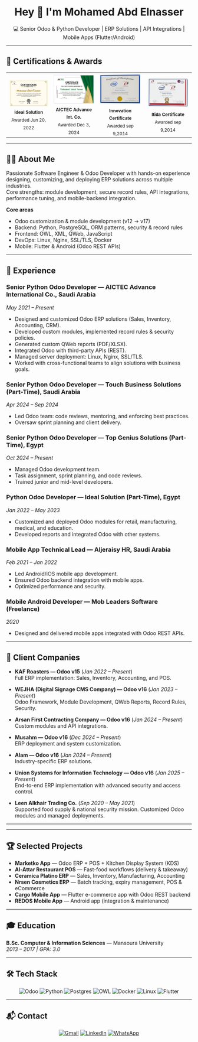 <h1 align="center">Hey 👋 I'm Mohamed Abd Elnasser</h1>

<p align="center">
💻 Senior Odoo & Python Developer | ERP Solutions | API Integrations | Mobile Apps (Flutter/Android)
</p>

---

## 📜 Certifications & Awards

<table align="center">
  <tr>
    <td align="center">
      <img src="assets/IDEAL.jpeg" alt="Ideal Solution Certificate" width="200"/><br/>
      <sub><b>Ideal Solution</b><br/>Awarded Jun 20, 2022</sub>
    </td>
    <td align="center">
      <img src="assets/AICTEC .jpeg" alt="AICTEC Certificate" width="200"/><br/>
      <sub><b>AICTEC Advance Int. Co.</b><br/>Awarded Dec 3, 2024</sub>
    </td>
    <td align="center">
      <img src="assets/inov2.png" alt="Innovation Certificate" width="200"/><br/>
      <sub><b>Innovation Certificate</b><br/> Awarded sep 9,2014</sub>
    </td>
    <td align="center">
      <img src="assets/inov1.png" alt="Itida Certificate" width="200"/><br/>
      <sub><b>Itida Certificate</b><br/> Awarded sep 9,2014</sub>
    </td>
  </tr>
</table>

---

## 👨‍💻 About Me
Passionate Software Engineer & Odoo Developer with hands-on experience designing, customizing, and deploying ERP solutions across multiple industries.  
Core strengths: module development, secure record rules, API integrations, performance tuning, and mobile-backend integration.

**Core areas**
- Odoo customization & module development (v12 → v17)  
- Backend: Python, PostgreSQL, ORM patterns, security & record rules  
- Frontend: OWL, XML, QWeb, JavaScript  
- DevOps: Linux, Nginx, SSL/TLS, Docker  
- Mobile: Flutter & Android (Odoo REST APIs)

---

## 🚀 Experience

### **Senior Python Odoo Developer — AICTEC Advance International Co., Saudi Arabia**  
*May 2021 – Present*  
- Designed and customized Odoo ERP solutions (Sales, Inventory, Accounting, CRM).  
- Developed custom modules, implemented record rules & security policies.  
- Generated custom QWeb reports (PDF/XLSX).  
- Integrated Odoo with third-party APIs (REST).  
- Managed server deployment: Linux, Nginx, SSL/TLS.  
- Worked with cross-functional teams to align solutions with business goals.

### **Senior Python Odoo Developer — Touch Business Solutions (Part-Time), Saudi Arabia**  
*Apr 2024 – Sep 2024*  
- Led Odoo team: code reviews, mentoring, and enforcing best practices.  
- Oversaw sprint planning and client delivery.

### **Senior Python Odoo Developer — Top Genius Solutions (Part-Time), Egypt**  
*Oct 2024 – Present*  
- Managed Odoo development team.  
- Task assignment, sprint planning, and code reviews.  
- Trained junior and mid-level developers.

### **Python Odoo Developer — Ideal Solution (Part-Time), Egypt**  
*Jan 2022 – May 2023*  
- Customized and deployed Odoo modules for retail, manufacturing, medical, and education.  
- Developed reports and integrated Odoo with other systems.  

### **Mobile App Technical Lead — Aljeraisy HR, Saudi Arabia**  
*Feb 2021 – Jan 2022*  
- Led Android/iOS mobile app development.  
- Ensured Odoo backend integration with mobile apps.  
- Optimized performance and security.

### **Mobile Android Developer — Mob Leaders Software (Freelance)**  
*2020*  
- Designed and delivered mobile apps integrated with Odoo REST APIs.

---

## 🏢 Client Companies

- **KAF Roasters — Odoo v15** (*Jan 2022 – Present*)  
  Full ERP implementation: Sales, Inventory, Accounting, and POS.

- **WEJHA (Digital Signage CMS Company) — Odoo v16** (*Jan 2023 – Present*)  
  Odoo Framework, Module Development, QWeb Reports, Record Rules, Security.

- **Arsan First Contracting Company — Odoo v16** (*Jan 2024 – Present*)  
  Custom modules and API integrations.

- **Musahm — Odoo v16** (*Dec 2024 – Present*)  
  ERP deployment and system customization.

- **Alam — Odoo v16** (*Jan 2024 – Present*)  
  Industry-specific ERP solutions.

- **Union Systems for Information Technology — Odoo v16** (*Jan 2025 – Present*)  
  End-to-end ERP implementation with advanced security and access control.

- **Leen Alkhair Trading Co.** (*Sep 2020 – May 2021*)  
  Supported food supply & national security mission. Customized Odoo modules and managed deployments.

---

---

## 🏆 Selected Projects
- **Marketko App** — Odoo ERP + POS + Kitchen Display System (KDS)  
- **Al-Attar Restaurant POS** — Fast-food workflows (delivery & takeaway)  
- **Ceramica Platino ERP** — Sales, Inventory, Manufacturing, Accounting  
- **Nrsen Cosmetics ERP** — Batch tracking, expiry management, POS & eCommerce  
- **Cargo Mobile App** — Flutter e-commerce app with Odoo REST backend  
- **REDOS Mobile App** — Android app (integration & maintenance)

---

## 🎓 Education
**B.Sc. Computer & Information Sciences** — Mansoura University  
*2013 – 2017 | GPA: 3.0*

---

## 🛠️ Tech Stack
<div align="center">
  <img src="https://img.shields.io/badge/Odoo-12→17-714B67?style=for-the-badge&logo=odoo&logoColor=white" alt="Odoo" />
  <img src="https://img.shields.io/badge/Python-3.10-blue?style=for-the-badge&logo=python" alt="Python" />
  <img src="https://img.shields.io/badge/PostgreSQL-15-336791?style=for-the-badge&logo=postgresql" alt="Postgres" />
  <img src="https://img.shields.io/badge/OWL-JS-orange?style=for-the-badge&logo=javascript" alt="OWL" />
  <img src="https://img.shields.io/badge/Docker-Ready-2496ED?style=for-the-badge&logo=docker" alt="Docker" />
  <img src="https://img.shields.io/badge/Linux-Nginx%20SSL-black?style=for-the-badge&logo=linux" alt="Linux" />
  <img src="https://img.shields.io/badge/Flutter-Mobile-blue?style=for-the-badge&logo=flutter" alt="Flutter" />
</div>

---

## 📬 Contact
<div align="center">
  <a href="mailto:mohamed.kajo22@gmail.com"><img src="https://img.shields.io/badge/Gmail-D14836?style=for-the-badge&logo=gmail" alt="Gmail"/></a>
  <a href="https://www.linkedin.com/in/mohamed-abdelnasser-09317a105/"><img src="https://img.shields.io/badge/LinkedIn-0077B5?style=for-the-badge&logo=linkedin" alt="LinkedIn"/></a>
  <a href="https://wa.me/201029340355"><img src="https://img.shields.io/badge/WhatsApp-25D366?style=for-the-badge&logo=whatsapp" alt="WhatsApp"/></a>
</div>
